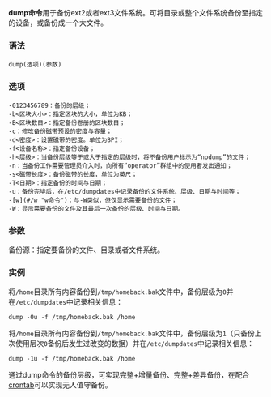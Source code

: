 **dump命令**用于备份ext2或者ext3文件系统。可将目录或整个文件系统备份至指定的设备，或备份成一个大文件。

### 语法  

```
dump(选项)(参数)
```

### 选项  

```
-0123456789：备份的层级；
-b<区块大小>：指定区块的大小，单位为KB；
-B<区块数目>：指定备份卷册的区块数目；
-c：修改备份磁带预设的密度与容量；
-d<密度>：设置磁带的密度。单位为BPI；
-f<设备名称>：指定备份设备；
-h<层级>：当备份层级等于或大于指定的层级时，将不备份用户标示为“nodump”的文件；
-n：当备份工作需要管理员介入时，向所有“operator”群组中的使用者发出通知；
-s<磁带长度>：备份磁带的长度，单位为英尺；
-T<日期>：指定备份的时间与日期；
-u：备份完毕后，在/etc/dumpdates中记录备份的文件系统、层级、日期与时间等；
-[w](#/w "w命令")：与-W类似，但仅显示需要备份的文件；
-W：显示需要备份的文件及其最后一次备份的层级、时间与日期。
```

### 参数  

备份源：指定要备份的文件、目录或者文件系统。

### 实例  

将`/home`目录所有内容备份到`/tmp/homeback.bak`文件中，备份层级为`0`并在`/etc/dumpdates`中记录相关信息：

```
‍dump -0u -f /tmp/homeback.bak /home
```

将`/home`目录所有内容备份到`/tmp/homeback.bak`文件中，备份层级为`1`（只备份上次使用层次`0`备份后发生过改变的数据）并在`/etc/dumpdates`中记录相关信息：

```
dump -1u -f /tmp/homeback.bak /home
```

通过dump命令的备份层级，可实现完整+增量备份、完整+差异备份，在配合[crontab](#/crontab "crontab命令")可以实现无人值守备份。